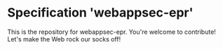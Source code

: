 
# Specification 'webappsec-epr'

This is the repository for webappsec-epr. You're welcome to contribute! Let's make the Web rock our socks
off!
